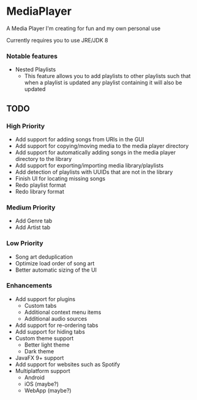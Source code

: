 # MediaPlayer
A Media Player I'm creating for fun and my own personal use

Currently requires you to use JRE/JDK 8

### Notable features

- Nested Playlists
  - This feature allows you to add playlists to other playlists such that when a playlist is updated any playlist containing it will also be updated

## TODO

### High Priority
- Add support for adding songs from URIs in the GUI
- Add support for copying/moving media to the media player directory
- Add support for automatically adding songs in the media player directory to the library
- Add support for exporting/importing media library/playlists
- Add detection of playlists with UUIDs that are not in the library
- Finish UI for locating missing songs
- Redo playlist format
- Redo library format

### Medium Priority
- Add Genre tab
- Add Artist tab

### Low Priority
- Song art deduplication
- Optimize load order of song art
- Better automatic sizing of the UI

### Enhancements
- Add support for plugins
  - Custom tabs
  - Additional context menu items
  - Additional audio sources
- Add support for re-ordering tabs
- Add support for hiding tabs
- Custom theme support
  - Better light theme
  - Dark theme
- JavaFX 9+ support
- Add support for websites such as Spotify
- Multiplatform support
  - Android
  - iOS (maybe?)
  - WebApp (maybe?)
